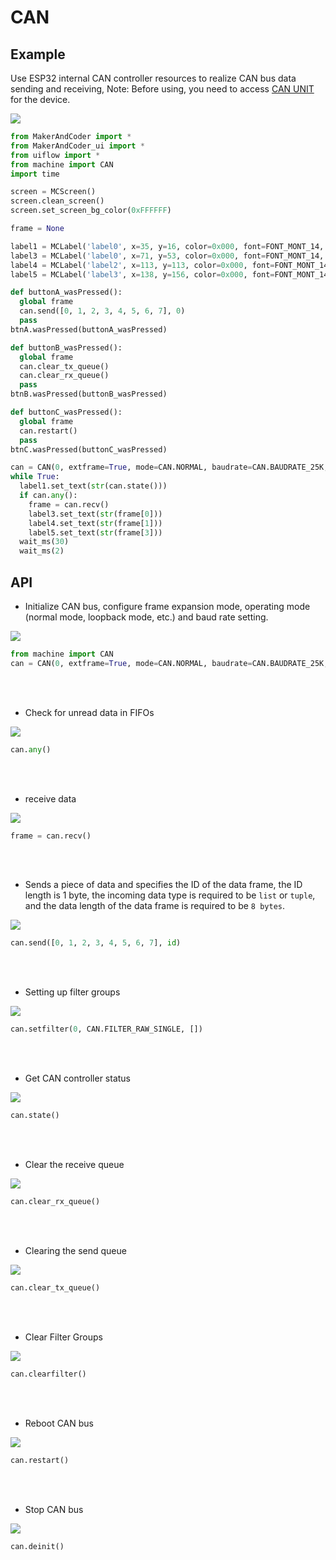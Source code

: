# CAN

## Example

Use ESP32 internal CAN controller resources to realize CAN bus data sending and receiving, Note: Before using, you need to access [CAN UNIT](https://shop.m5stack.com/products/canbus-unitca-is3050g) for the device.

<img class="blockly_svg" src="https://makerandcoder.com/MCLab/blockly/advanced/can/uiflow_block_can_example.svg">

```python
from MakerAndCoder import *
from MakerAndCoder_ui import *
from uiflow import *
from machine import CAN
import time

screen = MCScreen()
screen.clean_screen()
screen.set_screen_bg_color(0xFFFFFF)

frame = None

label1 = MCLabel('label0', x=35, y=16, color=0x000, font=FONT_MONT_14, parent=None)
label3 = MCLabel('label0', x=71, y=53, color=0x000, font=FONT_MONT_14, parent=None)
label4 = MCLabel('label2', x=113, y=113, color=0x000, font=FONT_MONT_14, parent=None)
label5 = MCLabel('label3', x=138, y=156, color=0x000, font=FONT_MONT_14, parent=None)

def buttonA_wasPressed():
  global frame
  can.send([0, 1, 2, 3, 4, 5, 6, 7], 0)
  pass
btnA.wasPressed(buttonA_wasPressed)

def buttonB_wasPressed():
  global frame
  can.clear_tx_queue()
  can.clear_rx_queue()
  pass
btnB.wasPressed(buttonB_wasPressed)

def buttonC_wasPressed():
  global frame
  can.restart()
  pass
btnC.wasPressed(buttonC_wasPressed)

can = CAN(0, extframe=True, mode=CAN.NORMAL, baudrate=CAN.BAUDRATE_25K, tx_io=17, rx_io=16, auto_restart=False)
while True:
  label1.set_text(str(can.state()))
  if can.any():
    frame = can.recv()
    label3.set_text(str(frame[0]))
    label4.set_text(str(frame[1]))
    label5.set_text(str(frame[3]))
  wait_ms(30)
  wait_ms(2)
```

## API

- Initialize CAN bus, configure frame expansion mode, operating mode (normal mode, loopback mode, etc.) and baud rate setting.
<img class="blockly_svg" src="https://makerandcoder.com/MCLab/blockly/advanced/can/uiflow_block_can_init.svg">

```python
from machine import CAN
can = CAN(0, extframe=True, mode=CAN.NORMAL, baudrate=CAN.BAUDRATE_25K, tx_io=17, rx_io=16, auto_restart=False)
```

<br><br>
- Check for unread data in FIFOs
<img class="blockly_svg" src="https://makerandcoder.com/MCLab/blockly/advanced/can/uiflow_block_can_any.svg">

```python
can.any()
```


<br><br>
- receive data
<img class="blockly_svg" src="https://makerandcoder.com/MCLab/blockly/advanced/can/uiflow_block_can_recv.svg">

```python
frame = can.recv()
```


<br><br>
- Sends a piece of data and specifies the ID of the data frame, the ID length is 1 byte, the incoming data type is required to be `list` or `tuple`, and the data length of the data frame is required to be `8 bytes`.
<img class="blockly_svg" src="https://makerandcoder.com/MCLab/blockly/advanced/can/uiflow_block_can_send.svg">

```python
can.send([0, 1, 2, 3, 4, 5, 6, 7], id)
```

<br><br>
- Setting up filter groups
<img class="blockly_svg" src="https://makerandcoder.com/MCLab/blockly/advanced/can/uiflow_block_can_set_filter.svg">

```python
can.setfilter(0, CAN.FILTER_RAW_SINGLE, [])
```

<br><br>
- Get CAN controller status
<img class="blockly_svg" src="https://makerandcoder.com/MCLab/blockly/advanced/can/uiflow_block_can_state.svg">

```python
can.state()
```


<br><br>
- Clear the receive queue
<img class="blockly_svg" src="https://makerandcoder.com/MCLab/blockly/advanced/can/uiflow_block_can_clear_rx_queue.svg">

```python
can.clear_rx_queue()
```

<br><br>
- Clearing the send queue
<img class="blockly_svg" src="https://makerandcoder.com/MCLab/blockly/advanced/can/uiflow_block_can_clear_tx_queue.svg">

```python
can.clear_tx_queue()
```


<br><br>
- Clear Filter Groups

<img class="blockly_svg" src="https://makerandcoder.com/MCLab/blockly/advanced/can/uiflow_block_can_clearfilter.svg">

```python
can.clearfilter()
```

<br><br>
- Reboot CAN bus
<img class="blockly_svg" src="https://makerandcoder.com/MCLab/blockly/advanced/can/uiflow_block_can_restart.svg">

```python
can.restart()
```

<br><br>
- Stop CAN bus
<img class="blockly_svg" src="https://makerandcoder.com/MCLab/blockly/advanced/can/uiflow_block_can_deinit.svg">

```python
can.deinit()
```




